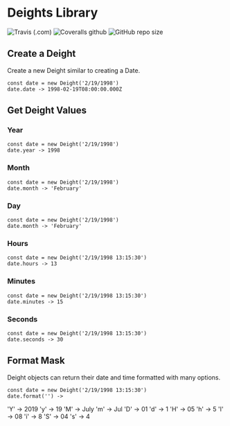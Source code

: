 # Deights Library
![Travis (.com)](https://img.shields.io/travis/com/t0ri/dates?style=flat-square)
![Coveralls github](https://img.shields.io/coveralls/github/t0ri/dates?style=flat-square)
![GitHub repo size](https://img.shields.io/github/repo-size/t0ri/dates?style=flat-square)

## Create a Deight
Create a new Deight similar to creating a Date.
```
const date = new Deight('2/19/1998')
date.date -> 1998-02-19T08:00:00.000Z
```

## Get Deight Values
### Year
```
const date = new Deight('2/19/1998')
date.year -> 1998
```
### Month
```
const date = new Deight('2/19/1998')
date.month -> 'February'
```
### Day
```
const date = new Deight('2/19/1998')
date.month -> 'February'
```
### Hours
```
const date = new Deight('2/19/1998 13:15:30')
date.hours -> 13
```
### Minutes
```
const date = new Deight('2/19/1998 13:15:30')
date.minutes -> 15
```
### Seconds
```
const date = new Deight('2/19/1998 13:15:30')
date.seconds -> 30
```

## Format Mask
Deight objects can return their date and time formatted with many options.
```
const date = new Deight('2/19/1998 13:15:30')
date.format('') -> 
```
'Y' -> 2019
'y' -> 19
'M' -> July
'm' -> Jul
'D' -> 01
'd' -> 1
'H' -> 05
'h' -> 5
'I' -> 08
'i' -> 8
'S' -> 04
's' -> 4